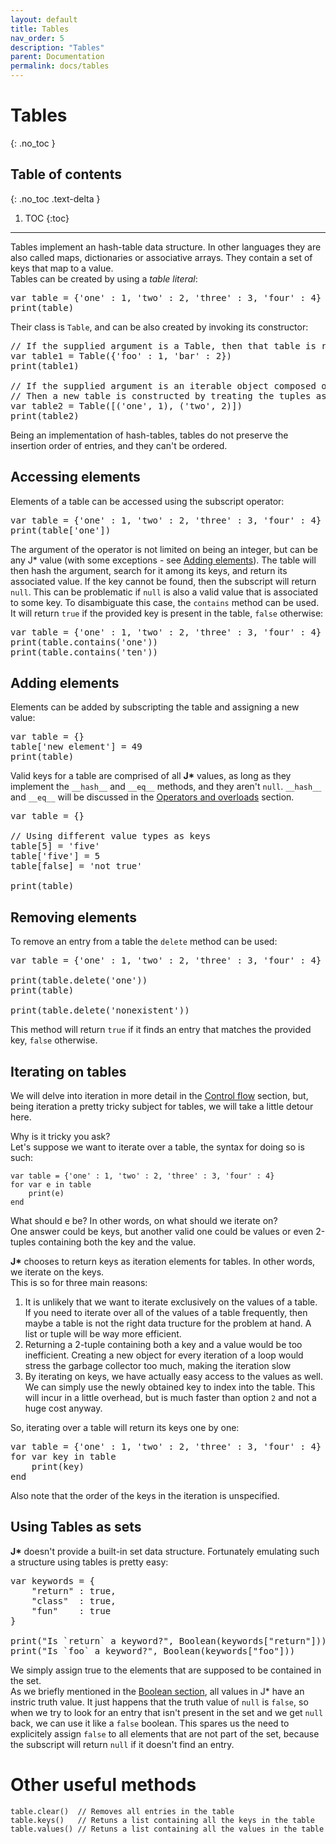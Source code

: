 ```yaml
---
layout: default
title: Tables
nav_order: 5
description: "Tables"
parent: Documentation
permalink: docs/tables
---
```


# Tables
{: .no_toc }

## Table of contents
{: .no_toc .text-delta }

1. TOC
{:toc}

---

Tables implement an hash-table data structure. In other languages they are also called maps, 
dictionaries or associative arrays. They contain a set of keys that map to a value.  
Tables can be created by using a *table literal*:
<pre class='runnable-snippet'>
var table = {'one' : 1, 'two' : 2, 'three' : 3, 'four' : 4}
print(table)
</pre>

Their class is `Table`, and can be also created by invoking its constructor:
<pre class='runnable-snippet'>
// If the supplied argument is a Table, then that table is returned
var table1 = Table({'foo' : 1, 'bar' : 2})
print(table1)

// If the supplied argument is an iterable object composed of 2-tuples,
// Then a new table is constructed by treating the tuples as key-value pairs
var table2 = Table([('one', 1), ('two', 2)])
print(table2)
</pre>

Being an implementation of hash-tables, tables do not preserve the insertion order of entries,
and they can't be ordered.

## Accessing elements

Elements of a table can be accessed using the subscript operator:
<pre class='runnable-snippet'>
var table = {'one' : 1, 'two' : 2, 'three' : 3, 'four' : 4}
print(table['one'])
</pre>

The argument of the operator is not limited on being an integer, but can be any J* value (with some
exceptions - see [Adding elements](tables#adding-elements)). The table will then hash the argument,
search for it among its keys, and return its associated value. If the key cannot be found, then the
subscript will return `null`. This can be problematic if `null` is also a valid value that is
associated to some key. To disambiguate this case, the `contains` method can be used. It will return
`true` if the provided key is present in the table, `false` otherwise:
<pre class='runnable-snippet'>
var table = {'one' : 1, 'two' : 2, 'three' : 3, 'four' : 4}
print(table.contains('one'))
print(table.contains('ten'))
</pre>

## Adding elements

Elements can be added by subscripting the table and assigning a new value:
<pre class='runnable-snippet'>
var table = {}
table['new element'] = 49
print(table)
</pre>

Valid keys for a table are comprised of all **J\*** values, as long as they implement the `__hash__` 
and `__eq__` methods, and they aren't `null`. `__hash__` and `__eq__` will be discussed in the 
[Operators and overloads](operators-and-overloads) section.
<pre class='runnable-snippet'>
var table = {}

// Using different value types as keys 
table[5] = 'five'
table['five'] = 5
table[false] = 'not true'

print(table)
</pre>

## Removing elements

To remove an entry from a table the `delete` method can be used:
<pre class='runnable-snippet'>
var table = {'one' : 1, 'two' : 2, 'three' : 3, 'four' : 4}

print(table.delete('one'))
print(table)

print(table.delete('nonexistent'))
</pre>

This method will return `true` if it finds an entry that matches the provided key, `false`
otherwise.

## Iterating on tables

We will delve into iteration in more detail in the [Control flow](docs/control-flow) section, but,
being iteration a pretty tricky subject for tables, we will take a little detour here.

Why is it tricky you ask?  
Let's suppose we want to iterate over a table, the syntax for doing so is such:
```jstar
var table = {'one' : 1, 'two' : 2, 'three' : 3, 'four' : 4}
for var e in table
    print(e)
end
```

What should e be? In other words, on what should we iterate on?  
One answer could be keys, but another valid one could be values or even 2-tuples containing both
the key and the value.

**J\*** chooses to return keys as iteration elements for tables. In other words, we iterate on the 
keys.  
This is so for three main reasons:
 1. It is unlikely that we want to iterate exclusively on the values of a table. If you need to 
    iterate over all of the values of a table frequently, then maybe a table is not the right data 
    tructure for the problem at hand. A list or tuple will be way more efficient.
 2. Returning a 2-tuple containing both a key and a value would be too inefficient. Creating a new
    object for every iteration of a loop would stress the garbage collector too much, making the
    iteration slow 
 3. By iterating on keys, we have actually easy access to the values as well. We can simply use the
    newly obtained key to index into the table. This will incur in a little overhead, but is much
    faster than option `2` and not a huge cost anyway.

So, iterating over a table will return its keys one by one:
<pre class='runnable-snippet'>
var table = {'one' : 1, 'two' : 2, 'three' : 3, 'four' : 4}
for var key in table
    print(key)
end
</pre>

Also note that the order of the keys in the iteration is unspecified.


## Using Tables as sets

**J\*** doesn't provide a built-in set data structure. Fortunately emulating such a structure using
tables is pretty easy:
<pre class='runnable-snippet'>
var keywords = {
    "return" : true,
    "class"  : true,
    "fun"    : true
}

print("Is `return` a keyword?", Boolean(keywords["return"]))
print("Is `foo` a keyword?", Boolean(keywords["foo"]))
</pre>

We simply assign true to the elements that are supposed to be contained in the set.  
As we briefly mentioned in the [Boolean section](values-and-types#booleans), all values in J* have
an instric truth value. It just happens that the truth value of `null` is `false`, so when we try
to look for an entry that isn't present in the set and we get `null` back, we can use it like a
`false` boolean. This spares us the need to explicitely assign `false` to all elements that are
not part of the set, because the subscript will return `null` if it doesn't find an entry.

# Other useful methods
```jstar
table.clear()  // Removes all entries in the table
table.keys()   // Retuns a list containing all the keys in the table
table.values() // Retuns a list containing all the values in the table
```
